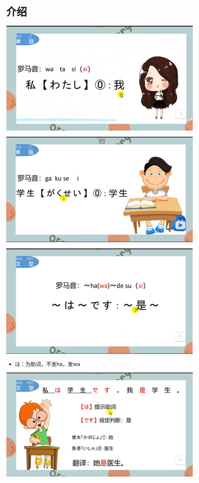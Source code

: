 # 介绍

![image-20231118235231772](语法/image-20231118235231772.png)

![image-20231118235305704](语法/image-20231118235305704.png)

![image-20231118235428068](语法/image-20231118235428068.png)

- は：为助词，不发ha，发wa

![image-20231120215310960](语法/image-20231120215310960.png)


